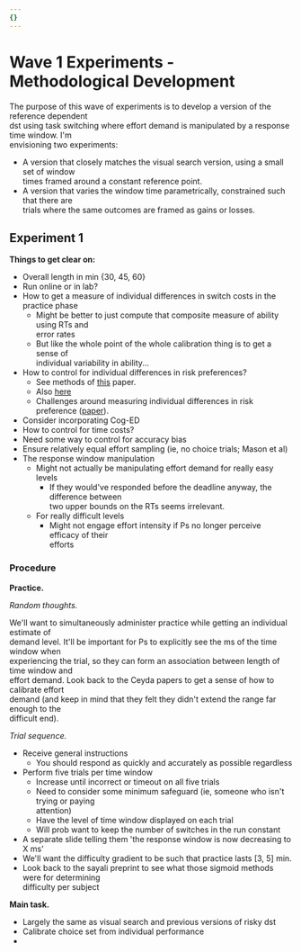 ```yaml
---
{}
---
```

   
# Wave 1 Experiments - Methodological Development   
   
The purpose of this wave of experiments is to develop a version of the reference dependent   
dst using task switching where effort demand is manipulated by a response time window. I'm   
envisioning two experiments:   
   
* A version that closely matches the visual search version, using a small set of window   
    times framed around a constant reference point.   
* A version that varies the window time parametrically, constrained such that there are   
    trials where the same outcomes are framed as gains or losses.   
   
## Experiment 1   
   
**Things to get clear on:**   
   
* Overall length in min {30, 45, 60}   
* Run online or in lab?   
* How to get a measure of individual differences in switch costs in the practice phase   
    * Might be better to just compute that composite measure of ability using RTs and   
        error rates   
    * But like the whole point of the whole calibration thing is to get a sense of   
        individual variability in ability...   
* How to control for individual differences in risk preferences?   
    * See methods of [this](https://www.sciencedirect.com/science/article/abs/pii/S0006899309013213?fr=RR-1&ref=cra_js_challenge) paper.   
    * Also [here](https://escholarship.org/uc/item/9pm4x231)   
    * Challenges around measuring individual differences in risk preference ([paper](https://www.frontiersin.org/articles/10.3389/fpsyg.2011.00298/full)).   
* Consider incorporating Cog-ED   
* How to control for time costs?   
* Need some way to control for accuracy bias   
* Ensure relatively equal effort sampling (ie, no choice trials; Mason et al)   
* The response window manipulation   
    * Might not actually be manipulating effort demand for really easy levels   
        * If they would've responded before the deadline anyway, the difference between   
            two upper bounds on the RTs seems irrelevant.   
    * For really difficult levels   
        * Might not engage effort intensity if Ps no longer perceive efficacy of their   
            efforts   
   
### Procedure   
   
**Practice.**   
   
*Random thoughts.*    
   
We'll want to simultaneously administer practice while getting an individual estimate of   
demand level. It'll be important for Ps to explicitly see the ms of the time window when   
experiencing the trial, so they can form an association between length of time window and   
effort demand. Look back to the Ceyda papers to get a sense of how to calibrate effort   
demand (and keep in mind that they felt they didn't extend the range far enough to the   
difficult end).    
   
*Trial sequence.*   
   
* Receive general instructions   
    * You should respond as quickly and accurately as possible regardless   
* Perform five trials per time window   
    * Increase until incorrect or timeout on all five trials   
    * Need to consider some minimum safeguard (ie, someone who isn't trying or paying   
        attention)   
    * Have the level of time window displayed on each trial   
    * Will prob want to keep the number of switches in the run constant   
* A separate slide telling them 'the response window is now decreasing to X ms'   
* We'll want the difficulty gradient to be such that practice lasts [3, 5] min.   
* Look back to the sayali preprint to see what those sigmoid methods were for determining   
    difficulty per subject   
   
**Main task.**   
   
* Largely the same as visual search and previous versions of risky dst   
* Calibrate choice set from individual performance   
*